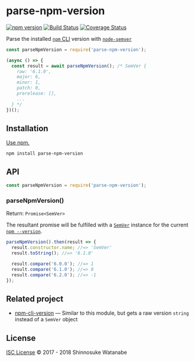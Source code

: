 # parse-npm-version

[![npm version](https://img.shields.io/npm/v/parse-npm-version.svg)](https://www.npmjs.com/package/parse-npm-version)
[![Build Status](https://travis-ci.org/shinnn/parse-npm-version.svg?branch=master)](https://travis-ci.org/shinnn/parse-npm-version)
[![Coverage Status](https://img.shields.io/coveralls/shinnn/parse-npm-version.svg)](https://coveralls.io/github/shinnn/parse-npm-version?branch=master)

Parse the installed [`npm` CLI](https://github.com/npm/npm) version with [`node-semver`](https://github.com/npm/node-semver)

```javascript
const parseNpmVersion = require('parse-npm-version');

(async () => {
  const result = await parseNpmVersion(); /* SemVer {
    raw: '6.1.0',
    major: 6,
    minor: 1,
    patch: 0,
    prerelease: [],
    ...
  } */
})();
```

## Installation

[Use npm.](https://docs.npmjs.com/cli/install)

```
npm install parse-npm-version
```

## API

```javascript
const parseNpmVersion = require('parse-npm-version');
```

### parseNpmVersion()

Return: `Promise<SemVer>`

The resultant promise will be fulfilled with a [`SemVer`](https://github.com/npm/node-semver/blob/v5.5.0/semver.js#L284) instance for the current [`npm --version`](https://docs.npmjs.com/misc/config#version).

```javascript
parseNpmVersion().then(result => {
  result.constructor.name; //=> 'SemVer'
  result.toString(); //=> '6.1.0'

  result.compare('6.0.0'); //=> 1
  result.compare('6.1.0'); //=> 0
  result.compare('6.2.0'); //=> -1
});
```

## Related project

* [npm-cli-version](https://github.com/shinnn/npm-cli-version) — Similar to this module, but gets a raw version `string` instead of a `SemVer` object

## License

[ISC License](./LICENSE) © 2017 - 2018 Shinnosuke Watanabe
